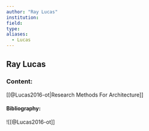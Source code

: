 ```yaml
---
author: "Ray Lucas"
institution:
field:
type:
aliases:
  - Lucas
---
```


## Ray Lucas

### Content:
[[@Lucas2016-ot|Research Methods For Architecture]]

#### Bibliography:

![[@Lucas2016-ot]]